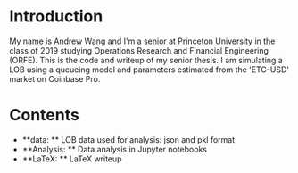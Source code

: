 # Introduction

My name is Andrew Wang and I'm a senior at Princeton University in the class of 2019 studying Operations Research and Financial Engineering (ORFE). This is the code and writeup of my senior thesis. I am simulating a LOB using a queueing model and parameters estimated from the 'ETC-USD' market on Coinbase Pro.

# Contents

* **data: ** LOB data used for analysis: json and pkl format
* **Analysis: ** Data analysis in Jupyter notebooks
* **LaTeX: ** LaTeX writeup
